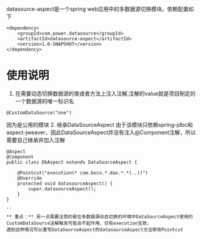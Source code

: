 datasource-aspect是一个spring web应用中的多数据源切换模块。依赖配置如下
```
<dependency>
    <groupId>com.power.datasource</groupId>
    <artifactId>datasource-aspect</artifactId>
    <version>1.0-SNAPSHOT</version>
</dependency>
```

# 使用说明

1. 在需要动态切换数据源的类或者方法上注入注解,注解的value就是项目制定的一个数据源的唯一标识名
```
@CustomDataSource("one")
```
因为是公用的模块
2. 继承DataSourceAspect
由于该模块只依赖spring-jdbc和aspect-jweaver，因此DataSourceAspect并没有注入@Component注解，所以需要自己继承并加入注解
```
@Aspect
@Component
public class DbAspect extends DataSourceAspect {

    @Pointcut("execution(* com.boco.*.dao.*.*(..))")
    @Override
    protected void datasourceAspect() {
        super.datasourceAspect();
    }
}

``
** 重点：** 另一点需要注意的是在多数据源动态切换的环境中DataSourceAspect使用的CustomDataSource注解触发可能会不起作用，仅有execution生效，
遇到这种情况可以重写DataSourceAspect的datasourceAspect方法修改Pointcut
